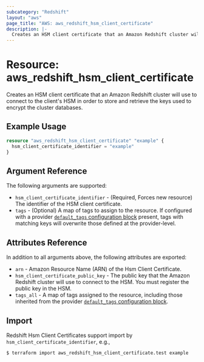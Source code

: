 ```yaml
---
subcategory: "Redshift"
layout: "aws"
page_title: "AWS: aws_redshift_hsm_client_certificate"
description: |-
  Creates an HSM client certificate that an Amazon Redshift cluster will use to connect to the client's HSM in order to store and retrieve the keys used to encrypt the cluster databases.
---
```


# Resource: aws_redshift_hsm_client_certificate

Creates an HSM client certificate that an Amazon Redshift cluster will use to connect to the client's HSM in order to store and retrieve the keys used to encrypt the cluster databases.

## Example Usage

```terraform
resource "aws_redshift_hsm_client_certificate" "example" {
  hsm_client_certificate_identifier = "example"
}
```

## Argument Reference

The following arguments are supported:

* `hsm_client_certificate_identifier` - (Required, Forces new resource) The identifier of the HSM client certificate.
* `tags` - (Optional) A map of tags to assign to the resource. If configured with a provider [`default_tags` configuration block](https://registry.terraform.io/providers/hashicorp/aws/latest/docs#default_tags-configuration-block) present, tags with matching keys will overwrite those defined at the provider-level.

## Attributes Reference

In addition to all arguments above, the following attributes are exported:

* `arn` - Amazon Resource Name (ARN) of the Hsm Client Certificate.
* `hsm_client_certificate_public_key` - The public key that the Amazon Redshift cluster will use to connect to the HSM. You must register the public key in the HSM.
* `tags_all` - A map of tags assigned to the resource, including those inherited from the provider [`default_tags` configuration block](https://registry.terraform.io/providers/hashicorp/aws/latest/docs#default_tags-configuration-block).

## Import

Redshift Hsm Client Certificates support import by `hsm_client_certificate_identifier`, e.g.,

```console
$ terraform import aws_redshift_hsm_client_certificate.test example
```
